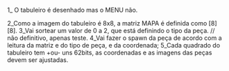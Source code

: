 1_ O tabuleiro é desenhado mas o MENU não.

2_Como a imagem do tabuleiro é 8x8, a matriz MAPA é definida como [8][8].
3_Vai sortear um valor de 0 a 2, que está definindo o tipo da peça. // não definitivo, apenas teste.
4_Vai fazer o spawn da peça de acordo com a leitura da matriz e do tipo de peça, e da coordenada;
5_Cada quadrado do tabuleiro tem +ou- uns 62bits, as coordenadas e as imagens das peças devem ser ajustadas.
    